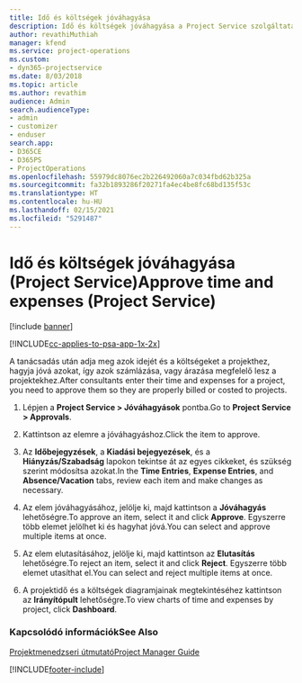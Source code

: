 ```yaml
---
title: Idő és költségek jóváhagyása
description: Idő és költségek jóváhagyása a Project Service szolgáltatásban
author: revathiMuthiah
manager: kfend
ms.service: project-operations
ms.custom:
- dyn365-projectservice
ms.date: 8/03/2018
ms.topic: article
ms.author: revathim
audience: Admin
search.audienceType:
- admin
- customizer
- enduser
search.app:
- D365CE
- D365PS
- ProjectOperations
ms.openlocfilehash: 55979dc8076ec2b226492060a7c034fbd62b325a
ms.sourcegitcommit: fa32b1893286f20271fa4ec4be8fc68bd135f53c
ms.translationtype: HT
ms.contentlocale: hu-HU
ms.lasthandoff: 02/15/2021
ms.locfileid: "5291487"
---
```

# <a name="approve-time-and-expenses-project-service"></a><span data-ttu-id="70fd4-103">Idő és költségek jóváhagyása (Project Service)</span><span class="sxs-lookup"><span data-stu-id="70fd4-103">Approve time and expenses (Project Service)</span></span>

[!include [banner](../includes/psa-now-project-operations.md)]

[!INCLUDE[cc-applies-to-psa-app-1x-2x](../includes/cc-applies-to-psa-app-1x-2x.md)]

<span data-ttu-id="70fd4-104">A tanácsadás után adja meg azok idejét és a költségeket a projekthez, hagyja jóvá azokat, így azok számlázása, vagy árazása megfelelő lesz a projektekhez.</span><span class="sxs-lookup"><span data-stu-id="70fd4-104">After consultants enter their time and expenses for a project, you need to approve them so they are properly billed or costed to projects.</span></span>  
  
1.  <span data-ttu-id="70fd4-105">Lépjen a **Project Service > Jóváhagyások** pontba.</span><span class="sxs-lookup"><span data-stu-id="70fd4-105">Go to **Project Service > Approvals**.</span></span>  
  
2.  <span data-ttu-id="70fd4-106">Kattintson az elemre a jóváhagyáshoz.</span><span class="sxs-lookup"><span data-stu-id="70fd4-106">Click the item to approve.</span></span>  
  
3.  <span data-ttu-id="70fd4-107">Az **Időbejegyzések**, a **Kiadási bejegyezések**, és a **Hiányzás/Szabadság** lapokon tekintse át az egyes cikkeket, és szükség szerint módosítsa azokat.</span><span class="sxs-lookup"><span data-stu-id="70fd4-107">In the **Time Entries**, **Expense Entries**, and **Absence/Vacation** tabs, review each item and make changes as necessary.</span></span>  
  
4.  <span data-ttu-id="70fd4-108">Az elem jóváhagyásához, jelölje ki, majd kattintson a **Jóváhagyás** lehetőségre.</span><span class="sxs-lookup"><span data-stu-id="70fd4-108">To approve an item, select it and click **Approve**.</span></span> <span data-ttu-id="70fd4-109">Egyszerre több elemet jelölhet ki és hagyhat jóvá.</span><span class="sxs-lookup"><span data-stu-id="70fd4-109">You can select and approve multiple items at once.</span></span>  
  
5.  <span data-ttu-id="70fd4-110">Az elem elutasításához, jelölje ki, majd kattintson az **Elutasítás** lehetőségre.</span><span class="sxs-lookup"><span data-stu-id="70fd4-110">To reject an item, select it and click **Reject**.</span></span> <span data-ttu-id="70fd4-111">Egyszerre több elemet utasíthat el.</span><span class="sxs-lookup"><span data-stu-id="70fd4-111">You can select and reject multiple items at once.</span></span>  
  
6.  <span data-ttu-id="70fd4-112">A projektidő és a költségek diagramjainak megtekintéséhez kattintson az **Irányítópult** lehetőségre.</span><span class="sxs-lookup"><span data-stu-id="70fd4-112">To view charts of time and expenses by project, click **Dashboard**.</span></span>  
  
### <a name="see-also"></a><span data-ttu-id="70fd4-113">Kapcsolódó információk</span><span class="sxs-lookup"><span data-stu-id="70fd4-113">See Also</span></span>  
 [<span data-ttu-id="70fd4-114">Projektmenedzseri útmutató</span><span class="sxs-lookup"><span data-stu-id="70fd4-114">Project Manager Guide</span></span>](../psa/project-manager-guide.md)


[!INCLUDE[footer-include](../includes/footer-banner.md)]